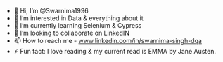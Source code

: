 - 👋 Hi, I’m @Swarnima1996
- 👀 I’m interested in Data & everything about it
- 🌱 I’m currently learning Selenium & Cypress
- 💞️ I’m looking to collaborate on LinkedIN
- 📫 How to reach me - www.linkedin.com/in/swarnima-singh-dqa
- ⚡ Fun fact: I love reading & my current read is EMMA by Jane Austen. 

<!---
Swarnima1996/Swarnima1996 is a ✨ special ✨ repository because its `README.md` (this file) appears on your GitHub profile.
You can click the Preview link to take a look at your changes.
--->
